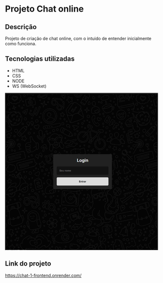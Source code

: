# Projeto Chat online

## Descrição
Projeto de criação de chat online, com o intuido de entender inicialmente como funciona.


## Tecnologias utilizadas

- HTML
- CSS
- NODE
- WS (WebSocket)
<img src="./telas_projeto/login.png">

## Link do projeto

https://chat-1-frontend.onrender.com/